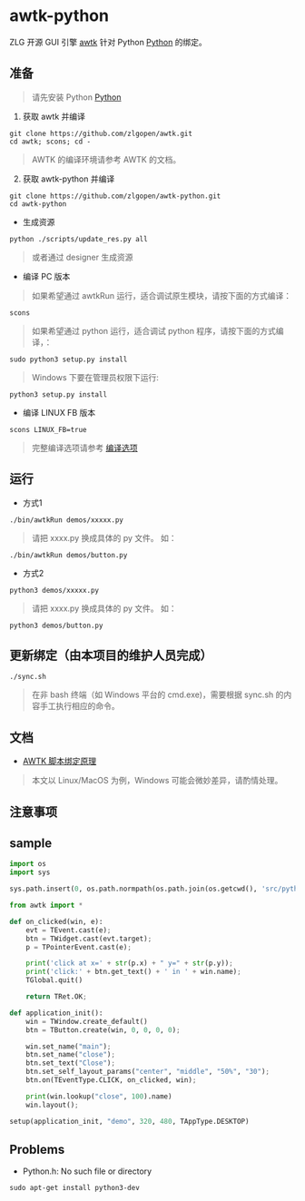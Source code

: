 # awtk-python

ZLG 开源 GUI 引擎 [awtk](https://github.com/zlgopen/awtk) 针对 Python [Python](https://python.org) 的绑定。

## 准备

> 请先安装 Python [Python](https://python.org)

1. 获取 awtk 并编译

```
git clone https://github.com/zlgopen/awtk.git
cd awtk; scons; cd -
```

> AWTK 的编译环境请参考 AWTK 的文档。

2. 获取 awtk-python 并编译

```
git clone https://github.com/zlgopen/awtk-python.git
cd awtk-python
```

* 生成资源

```
python ./scripts/update_res.py all
```

> 或者通过 designer 生成资源

* 编译 PC 版本

> 如果希望通过 awtkRun 运行，适合调试原生模块，请按下面的方式编译：

```
scons
```

> 如果希望通过 python 运行，适合调试 python 程序，请按下面的方式编译，：

```
sudo python3 setup.py install
```

> Windows 下要在管理员权限下运行:

```
python3 setup.py install
```

* 编译 LINUX FB 版本

```
scons LINUX_FB=true
```

> 完整编译选项请参考 [编译选项](https://github.com/zlgopen/awtk-widget-generator/blob/master/docs/build_options.md)

## 运行

* 方式1

```
./bin/awtkRun demos/xxxxx.py
```

> 请把 xxxx.py 换成具体的 py 文件。
如：
```
./bin/awtkRun demos/button.py
```

* 方式2

```
python3 demos/xxxxx.py
```

> 请把 xxxx.py 换成具体的 py 文件。
如：
```
python3 demos/button.py
```

## 更新绑定（由本项目的维护人员完成）

```
./sync.sh
```

> 在非 bash 终端（如 Windows 平台的 cmd.exe)，需要根据 sync.sh 的内容手工执行相应的命令。

## 文档

* [AWTK 脚本绑定原理](https://github.com/zlgopen/awtk/blob/master/docs/script_binding.md)

> 本文以 Linux/MacOS 为例，Windows 可能会微妙差异，请酌情处理。

## 注意事项

## sample

```python
import os
import sys

sys.path.insert(0, os.path.normpath(os.path.join(os.getcwd(), 'src/python')))

from awtk import *

def on_clicked(win, e):
    evt = TEvent.cast(e);
    btn = TWidget.cast(evt.target);
    p = TPointerEvent.cast(e);

    print('click at x=' + str(p.x) + " y=" + str(p.y));
    print('click:' + btn.get_text() + ' in ' + win.name);
    TGlobal.quit()

    return TRet.OK;

def application_init():
    win = TWindow.create_default()
    btn = TButton.create(win, 0, 0, 0, 0);

    win.set_name("main");
    btn.set_name("close");
    btn.set_text("Close");
    btn.set_self_layout_params("center", "middle", "50%", "30");
    btn.on(TEventType.CLICK, on_clicked, win);

    print(win.lookup("close", 100).name)
    win.layout();

setup(application_init, "demo", 320, 480, TAppType.DESKTOP)

```

## Problems

* Python.h: No such file or directory

```
sudo apt-get install python3-dev
```

